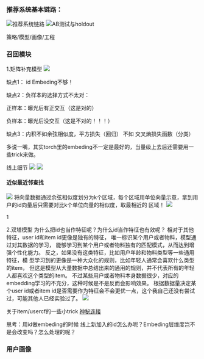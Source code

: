 


### 推荐系统基本链路：
![推荐系统链路](notes/推荐系统链路.png)
![AB测试与holdout](notes/AB测试与holdout.png)


策略/模型/画像/工程



### 召回模块
1.矩阵补充模型
![](notes/矩阵补充模型.png)

缺点1： id Embeding不够！

缺点2：负样本的选择方式不太对：

正样本：曝光后有正交互（这是对的）

负样本：曝光后没交互（这是不对的！！！）

缺点3：内积不如余弦相似度，平方损失（回归）  不如  交叉熵损失函数（分类）

多说一嘴，其实torch里的embeding不一定是最好的，当量级上去后还需要用一些trick来做。

线上细节
![](notes/矩阵补充2.png)
![](notes/矩阵补充3.png)

#### 近似最近邻查找
![](notes/近似最近邻.png)
将向量数据通过余弦相似度划分为k个区域，每个区域用单位向量示意，拿到用户的id向量后只需要对比k个单位向量的相似度，取最相近的
区域！
![](notes/近似最近邻1.png)



1

2.双塔模型
为什么把id也当作特征呢？为什么id当作特征也有效呢？
相对于其他特征，user id和item id更像是独有的特征，
唯一标识某个用户或者物料，模型通过对其数据的学习，
能够学习到某个用户或者物料独有的匹配模式，从而达到增强个性化能力。
反之，如果没有这类特征，比如用户年龄和物料类型等一些通用特征，模
型学习到的更像是一种大众化的规则，比如年轻人通常会喜欢什么类型的item，
但这是模型从大量数据中总结出来的通用的规则，并不代表所有的年轻人都喜欢这个类型的item。
不过某些用户或者物料本身数据很少，对应的embedding学习的不充分，这种时候是不是反而会影响效果。
根据数据量决定某个user id或者item id是否需要作为特征会不会更优一点，这个我自己还没有尝试过，可能其他人已经实验过了。
![](notes/双塔.png)




关于item/usercf的一些小trick
[神秘连接](https://pytorch.org/tutorials/)


思考：用id做embeding的时候 线上新加入的id怎么办呢？Embeding层维度岂不是会改变吗？怎么处理的呢？




### 用户画像













